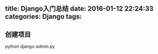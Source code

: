 title: Django入门总结
date: 2016-01-12 22:24:33
categories: Django
tags:
---

## 创建项目

python django-admin.py 